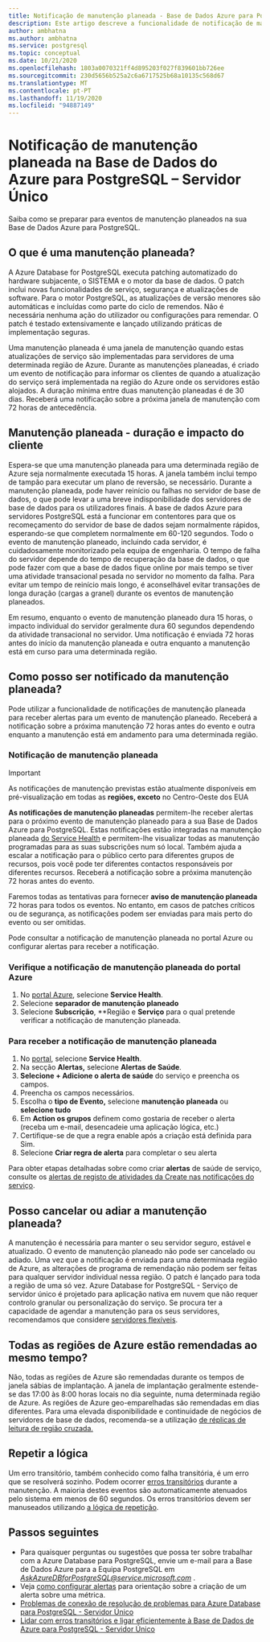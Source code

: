 ```yaml
---
title: Notificação de manutenção planeada - Base de Dados Azure para PostgreSQL - Servidor Único
description: Este artigo descreve a funcionalidade de notificação de manutenção planeada na Base de Dados Azure para PostgreSQL - Servidor Único
author: ambhatna
ms.author: ambhatna
ms.service: postgresql
ms.topic: conceptual
ms.date: 10/21/2020
ms.openlocfilehash: 1803a0070321ff4d895203f027f839601bb726ee
ms.sourcegitcommit: 230d5656b525a2c6a6717525b68a10135c568d67
ms.translationtype: MT
ms.contentlocale: pt-PT
ms.lasthandoff: 11/19/2020
ms.locfileid: "94887149"
---
```

# <a name="planned-maintenance-notification-in-azure-database-for-postgresql---single-server"></a>Notificação de manutenção planeada na Base de Dados do Azure para PostgreSQL – Servidor Único

Saiba como se preparar para eventos de manutenção planeados na sua Base de Dados Azure para PostgreSQL.

## <a name="what-is-a-planned-maintenance"></a>O que é uma manutenção planeada?

A Azure Database for PostgreSQL executa patching automatizado do hardware subjacente, o SISTEMA e o motor da base de dados. O patch inclui novas funcionalidades de serviço, segurança e atualizações de software. Para o motor PostgreSQL, as atualizações de versão menores são automáticas e incluídas como parte do ciclo de remendos. Não é necessária nenhuma ação do utilizador ou configurações para remendar. O patch é testado extensivamente e lançado utilizando práticas de implementação seguras.

Uma manutenção planeada é uma janela de manutenção quando estas atualizações de serviço são implementadas para servidores de uma determinada região de Azure. Durante as manutenções planeadas, é criado um evento de notificação para informar os clientes de quando a atualização do serviço será implementada na região do Azure onde os servidores estão alojados. A duração mínima entre duas manutenção planeadas é de 30 dias. Receberá uma notificação sobre a próxima janela de manutenção com 72 horas de antecedência.

## <a name="planned-maintenance---duration-and-customer-impact"></a>Manutenção planeada - duração e impacto do cliente

Espera-se que uma manutenção planeada para uma determinada região de Azure seja normalmente executada 15 horas. A janela também inclui tempo de tampão para executar um plano de reversão, se necessário. Durante a manutenção planeada, pode haver reinício ou falhas no servidor de base de dados, o que pode levar a uma breve indisponibilidade dos servidores de base de dados para os utilizadores finais. A base de dados Azure para servidores PostgreSQL está a funcionar em contentores para que os recomeçamento do servidor de base de dados sejam normalmente rápidos, esperando-se que completem normalmente em 60-120 segundos. Todo o evento de manutenção planeado, incluindo cada servidor, é cuidadosamente monitorizado pela equipa de engenharia. O tempo de falha do servidor depende do tempo de recuperação da base de dados, o que pode fazer com que a base de dados fique online por mais tempo se tiver uma atividade transacional pesada no servidor no momento da falha. Para evitar um tempo de reinício mais longo, é aconselhável evitar transações de longa duração (cargas a granel) durante os eventos de manutenção planeados.

Em resumo, enquanto o evento de manutenção planeado dura 15 horas, o impacto individual do servidor geralmente dura 60 segundos dependendo da atividade transacional no servidor. Uma notificação é enviada 72 horas antes do início da manutenção planeada e outra enquanto a manutenção está em curso para uma determinada região.

## <a name="how-can-i-get-notified-of-planned-maintenance"></a>Como posso ser notificado da manutenção planeada?

Pode utilizar a funcionalidade de notificações de manutenção planeada para receber alertas para um evento de manutenção planeado. Receberá a notificação sobre a próxima manutenção 72 horas antes do evento e outra enquanto a manutenção está em andamento para uma determinada região.

### <a name="planned-maintenance-notification"></a>Notificação de manutenção planeada

> [!IMPORTANT]
> As notificações de manutenção previstas estão atualmente disponíveis em pré-visualização em todas as **regiões, exceto** no Centro-Oeste dos EUA

**As notificações de manutenção planeadas** permitem-lhe receber alertas para o próximo evento de manutenção planeado para a sua Base de Dados Azure para PostgreSQL. Estas notificações estão integradas na manutenção planeada [do Service Health](../service-health/overview.md) e permitem-lhe visualizar todas as manutenção programadas para as suas subscrições num só local. Também ajuda a escalar a notificação para o público certo para diferentes grupos de recursos, pois você pode ter diferentes contactos responsáveis por diferentes recursos. Receberá a notificação sobre a próxima manutenção 72 horas antes do evento.

Faremos todas as tentativas para fornecer **aviso de manutenção planeada** 72 horas para todos os eventos. No entanto, em casos de patches críticos ou de segurança, as notificações podem ser enviadas para mais perto do evento ou ser omitidas.

Pode consultar a notificação de manutenção planeada no portal Azure ou configurar alertas para receber a notificação. 

### <a name="check-planned-maintenance-notification-from-azure-portal"></a>Verifique a notificação de manutenção planeada do portal Azure

1. No [portal Azure](https://portal.azure.com), selecione **Service Health**.
2. Selecione **separador de manutenção planeado**
3. Selecione **Subscrição**, **Região e **Serviço** para o qual pretende verificar a notificação de manutenção planeada. 
   
### <a name="to-receive-planned-maintenance-notification"></a>Para receber a notificação de manutenção planeada

1. No [portal](https://portal.azure.com), selecione **Service Health**.
2. Na secção **Alertas,** selecione **Alertas de Saúde**.
3. **Selecione + Adicione o alerta de saúde** do serviço e preencha os campos.
4. Preencha os campos necessários. 
5. Escolha o **tipo de Evento,** selecione **manutenção planeada** ou **selecione tudo**
6. Em **Action os grupos** definem como gostaria de receber o alerta (receba um e-mail, desencadeie uma aplicação lógica, etc.)  
7. Certifique-se de que a regra enable após a criação está definida para Sim.
8. Selecione **Criar regra de alerta** para completar o seu alerta

Para obter etapas detalhadas sobre como criar **alertas** de saúde de serviço, consulte os [alertas de registo de atividades da Create nas notificações do serviço](../service-health/alerts-activity-log-service-notifications-portal.md).

## <a name="can-i-cancel-or-postpone-planned-maintenance"></a>Posso cancelar ou adiar a manutenção planeada?

A manutenção é necessária para manter o seu servidor seguro, estável e atualizado. O evento de manutenção planeado não pode ser cancelado ou adiado. Uma vez que a notificação é enviada para uma determinada região de Azure, as alterações de programa de remendação não podem ser feitas para qualquer servidor individual nessa região. O patch é lançado para toda a região de uma só vez. Azure Database for PostgreSQL - Serviço de servidor único é projetado para aplicação nativa em nuvem que não requer controlo granular ou personalização do serviço. Se procura ter a capacidade de agendar a manutenção para os seus servidores, recomendamos que considere [servidores flexíveis](./flexible-server/overview.md).

## <a name="are-all-the-azure-regions-patched-at-the-same-time"></a>Todas as regiões de Azure estão remendadas ao mesmo tempo?

Não, todas as regiões de Azure são remendadas durante os tempos de janela sábias de implantação. A janela de implantação geralmente estende-se das 17:00 às 8:00 horas locais no dia seguinte, numa determinada região de Azure. As regiões de Azure geo-emparelhadas são remendadas em dias diferentes. Para uma elevada disponibilidade e continuidade de negócios de servidores de base de dados, recomenda-se a utilização [de réplicas de leitura de região cruzada.](./concepts-read-replicas.md#cross-region-replication)

## <a name="retry-logic"></a>Repetir a lógica

Um erro transitório, também conhecido como falha transitória, é um erro que se resolverá sozinho. Podem ocorrer [erros transitórios](./concepts-connectivity.md#transient-errors) durante a manutenção. A maioria destes eventos são automaticamente atenuados pelo sistema em menos de 60 segundos. Os erros transitórios devem ser manuseados utilizando [a lógica de repetição](./concepts-connectivity.md#handling-transient-errors).


## <a name="next-steps"></a>Passos seguintes

- Para quaisquer perguntas ou sugestões que possa ter sobre trabalhar com a Azure Database para PostgreSQL, envie um e-mail para a Base de Dados Azure para a Equipa PostgreSQL em *AskAzureDBforPostgreSQL@service.microsoft.com* .
- Veja [como configurar alertas](howto-alert-on-metric.md) para orientação sobre a criação de um alerta sobre uma métrica.
- [Problemas de conexão de resolução de problemas para Azure Database para PostgreSQL - Servidor Único](howto-troubleshoot-common-connection-issues.md)
- [Lidar com erros transitórios e ligar eficientemente à Base de Dados de Azure para PostgreSQL - Servidor Único](concepts-connectivity.md)
